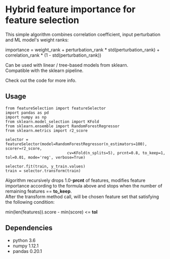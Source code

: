 # Hybrid feature importance for feature selection

This simple algorithm combines correlation coefficient, input perturbation and ML model's weight ranks:  

importance = weight_rank + perturbation_rank * std(perturbation_rank) + correlation_rank * (1 - std(perturbation_rank))  

Can be used with linear / tree-based models from sklearn.  
Compatible with the sklearn pipeline.  

Check out the code for more info.  

## Usage

```
from featureSelection import featureSelector
import pandas as pd
import numpy as np
from sklearn.model_selection import KFold
from sklearn.ensemble import RandomForestRegressor
from sklearn.metrics import r2_score

selector = featureSelector(model=RandomForestRegressor(n_estimators=100), scorer=r2_score, 
                           cv=KFold(n_splits=5), prcnt=0.8, to_keep=1, tol=0.01, mode='reg', verbose=True)
                           
selector.fit(train, y_train.values)
train = selector.transform(train)
```

Algorithm recursively drops 1.0-**prcnt** of features, modifies feature importance according to the formula above and stops when the number of remaining features == **to_keep**.  
After the transform method call, will be chosen feature set that satisfying the following condition:

min(len(features)).score - min(score) <= **tol**

## Dependencies  
* python 3.6
* numpy 1.12.1
* pandas 0.20.1
